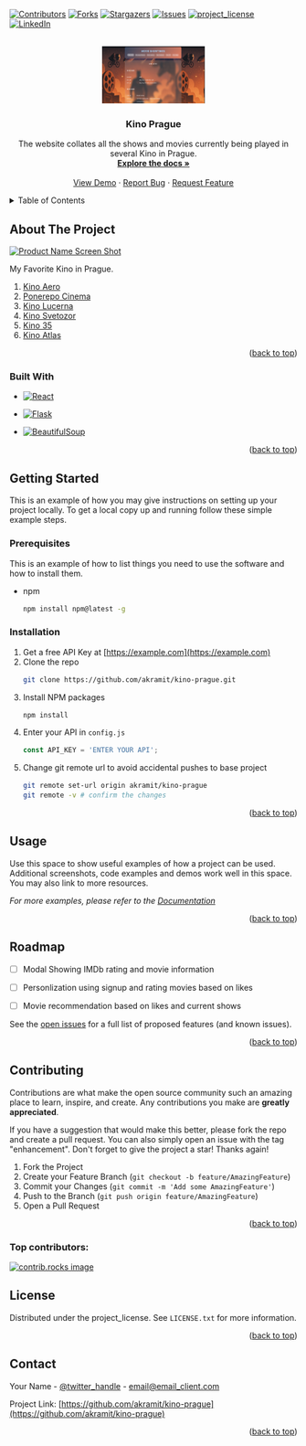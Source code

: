 <!-- Improved compatibility of back to top link: See: https://github.com/othneildrew/Best-README-Template/pull/73 -->
<a id="readme-top"></a>
<!--
*** Thanks for checking out the Best-README-Template. If you have a suggestion
*** that would make this better, please fork the repo and create a pull request
*** or simply open an issue with the tag "enhancement".
*** Don't forget to give the project a star!
*** Thanks again! Now go create something AMAZING! :D
-->



<!-- PROJECT SHIELDS -->
<!--
*** I'm using markdown "reference style" links for readability.
*** Reference links are enclosed in brackets [ ] instead of parentheses ( ).
*** See the bottom of this document for the declaration of the reference variables
*** for contributors-url, forks-url, etc. This is an optional, concise syntax you may use.
*** https://www.markdownguide.org/basic-syntax/#reference-style-links
-->
[![Contributors][contributors-shield]][contributors-url]
[![Forks][forks-shield]][forks-url]
[![Stargazers][stars-shield]][stars-url]
[![Issues][issues-shield]][issues-url]
[![project_license][license-shield]][license-url]
[![LinkedIn][linkedin-shield]][linkedin-url]



<!-- PROJECT LOGO -->
<br />
<div align="center">
  <a href="https://github.com/akramit/kino-prague">
    <img src="images/site-preview.png" alt="Site Preview" width="180" height="100">
  </a>

<h3 align="center">Kino Prague</h3>

  <p align="center">
    The website collates all the shows and movies currently being played in several Kino in Prague. 
    <br />
    <a href="https://github.com/akramit/kino-prague"><strong>Explore the docs »</strong></a>
    <br />
    <br />
    <a href="https://github.com/akramit/kino-prague">View Demo</a>
    &middot;
    <a href="https://github.com/akramit/kino-prague/issues/new?labels=bug&template=bug-report---.md">Report Bug</a>
    &middot;
    <a href="https://github.com/akramit/kino-prague/issues/new?labels=enhancement&template=feature-request---.md">Request Feature</a>
  </p>
</div>



<!-- TABLE OF CONTENTS -->
<details>
  <summary>Table of Contents</summary>
  <ol>
    <li>
      <a href="#about-the-project">About The Project</a>
      <ul>
        <li><a href="#built-with">Built With</a></li>
      </ul>
    </li>
    <li>
      <a href="#getting-started">Getting Started</a>
      <ul>
        <li><a href="#prerequisites">Prerequisites</a></li>
        <li><a href="#installation">Installation</a></li>
      </ul>
    </li>
    <li><a href="#usage">Usage</a></li>
    <li><a href="#roadmap">Roadmap</a></li>
    <li><a href="#contributing">Contributing</a></li>
    <li><a href="#license">License</a></li>
    <li><a href="#contact">Contact</a></li>
    <li><a href="#acknowledgments">Acknowledgments</a></li>
  </ol>
</details>



<!-- ABOUT THE PROJECT -->
## About The Project

[![Product Name Screen Shot][product-screenshot]](https://kino-prague.vercel.app/)

<!-- Here's a blank template to get started. To avoid retyping too much info, do a search and replace with your text editor for the following: `akramit`, `kino-prague`, `twitter_handle`, `amit-roy-iitm`, `email_client`, `email`, `Kino Prague`, `The website collates all the shows and movies currently being played in several Kino in Prague. `, `project_license` -->
My Favorite Kino in Prague. 
1. [Kino Aero](https://www.kinoaero.cz/en)
2. [Ponerepo Cinema](https://nfa.cz/en/ponrepo-cinema/program/program)
3. [Kino Lucerna](https://www.kinolucerna.cz/en)
4. [Kino Svetozor](https://www.kinosvetozor.cz/en)
5. [Kino 35](https://kino35.ifp.cz/)
6. [Kino Atlas](https://www.kinoatlaspraha.cz/)
<p align="right">(<a href="#readme-top">back to top</a>)</p>



### Built With
* [![React][React.js]][React-url]

* [![Flask][Flask.py]][Flask-url]
* [![BeautifulSoup][bs4.py]][bs4-url]

<p align="right">(<a href="#readme-top">back to top</a>)</p>



<!-- GETTING STARTED -->
## Getting Started

This is an example of how you may give instructions on setting up your project locally.
To get a local copy up and running follow these simple example steps.

### Prerequisites

This is an example of how to list things you need to use the software and how to install them.
* npm
  ```sh
  npm install npm@latest -g
  ```

### Installation

1. Get a free API Key at [https://example.com](https://example.com)
2. Clone the repo
   ```sh
   git clone https://github.com/akramit/kino-prague.git
   ```
3. Install NPM packages
   ```sh
   npm install
   ```
4. Enter your API in `config.js`
   ```js
   const API_KEY = 'ENTER YOUR API';
   ```
5. Change git remote url to avoid accidental pushes to base project
   ```sh
   git remote set-url origin akramit/kino-prague
   git remote -v # confirm the changes
   ```

<p align="right">(<a href="#readme-top">back to top</a>)</p>



<!-- USAGE EXAMPLES -->
## Usage

Use this space to show useful examples of how a project can be used. Additional screenshots, code examples and demos work well in this space. You may also link to more resources.

_For more examples, please refer to the [Documentation](https://example.com)_

<p align="right">(<a href="#readme-top">back to top</a>)</p>



<!-- ROADMAP -->
## Roadmap

- [ ] Modal Showing IMDb rating and movie information
- [ ] Personlization using signup and rating movies based on likes
- [ ] Movie recommendation based on likes and current shows


See the [open issues](https://github.com/akramit/kino-prague/issues) for a full list of proposed features (and known issues).

<p align="right">(<a href="#readme-top">back to top</a>)</p>



<!-- CONTRIBUTING -->
## Contributing

Contributions are what make the open source community such an amazing place to learn, inspire, and create. Any contributions you make are **greatly appreciated**.

If you have a suggestion that would make this better, please fork the repo and create a pull request. You can also simply open an issue with the tag "enhancement".
Don't forget to give the project a star! Thanks again!

1. Fork the Project
2. Create your Feature Branch (`git checkout -b feature/AmazingFeature`)
3. Commit your Changes (`git commit -m 'Add some AmazingFeature'`)
4. Push to the Branch (`git push origin feature/AmazingFeature`)
5. Open a Pull Request

<p align="right">(<a href="#readme-top">back to top</a>)</p>

### Top contributors:

<a href="https://github.com/akramit/kino-prague/graphs/contributors">
  <img src="https://contrib.rocks/image?repo=akramit/kino-prague" alt="contrib.rocks image" />
</a>



<!-- LICENSE -->
## License

Distributed under the project_license. See `LICENSE.txt` for more information.

<p align="right">(<a href="#readme-top">back to top</a>)</p>



<!-- CONTACT -->
## Contact

Your Name - [@twitter_handle](https://twitter.com/twitter_handle) - email@email_client.com

Project Link: [https://github.com/akramit/kino-prague](https://github.com/akramit/kino-prague)

<p align="right">(<a href="#readme-top">back to top</a>)</p>



<!-- ACKNOWLEDGMENTS 
## Acknowledgments

* []()
* []()
* []()

<p align="right">(<a href="#readme-top">back to top</a>)</p>
-->


<!-- MARKDOWN LINKS & IMAGES -->
<!-- https://www.markdownguide.org/basic-syntax/#reference-style-links -->
[contributors-shield]: https://img.shields.io/github/contributors/akramit/kino-prague.svg?style=for-the-badge
[contributors-url]: https://github.com/akramit/kino-prague/graphs/contributors
[forks-shield]: https://img.shields.io/github/forks/akramit/kino-prague.svg?style=for-the-badge
[forks-url]: https://github.com/akramit/kino-prague/network/members
[stars-shield]: https://img.shields.io/github/stars/akramit/kino-prague.svg?style=for-the-badge
[stars-url]: https://github.com/akramit/kino-prague/stargazers
[issues-shield]: https://img.shields.io/github/issues/akramit/kino-prague.svg?style=for-the-badge
[issues-url]: https://github.com/akramit/kino-prague/issues
[license-shield]: https://img.shields.io/github/license/akramit/kino-prague.svg?style=for-the-badge
[license-url]: https://github.com/akramit/kino-prague/blob/master/LICENSE.txt
[linkedin-shield]: https://img.shields.io/badge/-LinkedIn-black.svg?style=for-the-badge&logo=linkedin&colorB=555
[linkedin-url]: https://linkedin.com/in/amit-roy-iitm
[product-screenshot]: images/screenshot.png
<!-- Shields.io badges. You can a comprehensive list with many more badges at: https://github.com/inttter/md-badges -->
[Next.js]: https://img.shields.io/badge/next.js-000000?style=for-the-badge&logo=nextdotjs&logoColor=white
[Next-url]: https://nextjs.org/
[React.js]: https://img.shields.io/badge/React-20232A?style=for-the-badge&logo=react&logoColor=61DAFB
[React-url]: https://reactjs.org/
[Vue.js]: https://img.shields.io/badge/Vue.js-35495E?style=for-the-badge&logo=vuedotjs&logoColor=4FC08D
[Vue-url]: https://vuejs.org/
[Angular.io]: https://img.shields.io/badge/Angular-DD0031?style=for-the-badge&logo=angular&logoColor=white
[Angular-url]: https://angular.io/
[Svelte.dev]: https://img.shields.io/badge/Svelte-4A4A55?style=for-the-badge&logo=svelte&logoColor=FF3E00
[Svelte-url]: https://svelte.dev/
[Laravel.com]: https://img.shields.io/badge/Laravel-FF2D20?style=for-the-badge&logo=laravel&logoColor=white
[Laravel-url]: https://laravel.com
[Bootstrap.com]: https://img.shields.io/badge/Bootstrap-563D7C?style=for-the-badge&logo=bootstrap&logoColor=white
[Bootstrap-url]: https://getbootstrap.com
[JQuery.com]: https://img.shields.io/badge/jQuery-0769AD?style=for-the-badge&logo=jquery&logoColor=white
[JQuery-url]: https://jquery.com 
[Flask.py]: https://img.shields.io/badge/Flask-000000?style=for-the-badge&logo=flask&logoColor=white
[Flask-url]: https://flask.palletsprojects.com/en/stable/
[bs4.py]: https://img.shields.io/badge/BeautifulSoup-4B6E51?style=for-the-badge&logo=python&logoColor=white 
[bs4-url]: https://www.crummy.com/software/BeautifulSoup/
